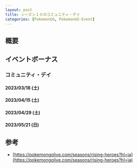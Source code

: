 ```yaml
---
layout: post
title: シーズン１０のコミュニティ・デイ
categories: [PokemonGO, PokemonGO-Event]
---
```


## 概要

## イベントボーナス

### コミュニティ・デイ

#### 2023/03/18 (土)

#### 2023/04/15 (土)

#### 2023/04/29 (土)

#### 2023/05/21 (日)

## 参考

- [https://pokemongolive.com/seasons/rising-heroes?hl=ja](https://pokemongolive.com/seasons/rising-heroes?hl=ja)
